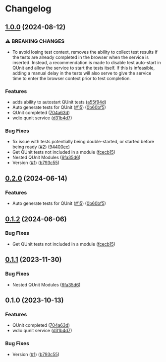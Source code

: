 # Changelog

## [1.0.0](https://github.com/Yottaa/wdio-qunit-service/compare/v0.2.0...v1.0.0) (2024-08-12)


### ⚠ BREAKING CHANGES

* To avoid losing test context, removes the ability to collect test results if the tests are already completed in the browser when the service is inserted. Instead, a recommendation is made to disable test auto-start in QUnit and allow the service to start the tests itself. If this is infeasible, adding a manual delay in the tests will also serve to give the service time to enter the browser context prior to test completion.

### Features

* adds ability to autostart QUnit tests ([a55f94d](https://github.com/Yottaa/wdio-qunit-service/commit/a55f94de2bc521aeb8c5e2582b82e85fba3b45ae))
* Auto generate tests for QUnit ([#15](https://github.com/Yottaa/wdio-qunit-service/issues/15)) ([0b60bf5](https://github.com/Yottaa/wdio-qunit-service/commit/0b60bf5348305062f90a85b35fbfef3697b4d5c2))
* QUnit completed ([704a63d](https://github.com/Yottaa/wdio-qunit-service/commit/704a63d834fb301f18c436caa702a860608d127a))
* wdio qunit service ([d31b4d7](https://github.com/Yottaa/wdio-qunit-service/commit/d31b4d7ef9f4765833a41a876cbb25901bbd20f7))


### Bug Fixes

* fix issue with tests potentially being double-started, or started before being ready ([#2](https://github.com/Yottaa/wdio-qunit-service/issues/2)) ([94400ec](https://github.com/Yottaa/wdio-qunit-service/commit/94400ec741699b095ee71b6abeaadcdd6e286bd4))
* Get QUnit tests not included in a module ([fcecb15](https://github.com/Yottaa/wdio-qunit-service/commit/fcecb15bc46c1c45895a69d34eb6f8f496734083))
* Nested QUnit Modules ([6fa35d6](https://github.com/Yottaa/wdio-qunit-service/commit/6fa35d6d1ea2c72379acfc0ff7d9658e047e4c90))
* Version ([#1](https://github.com/Yottaa/wdio-qunit-service/issues/1)) ([b793c55](https://github.com/Yottaa/wdio-qunit-service/commit/b793c55ca99057a5674e4cf12c72b956e9904b5a))

## [0.2.0](https://github.com/mauriciolauffer/wdio-qunit-service/compare/v0.1.2...v0.2.0) (2024-06-14)


### Features

* Auto generate tests for QUnit ([#15](https://github.com/mauriciolauffer/wdio-qunit-service/issues/15)) ([0b60bf5](https://github.com/mauriciolauffer/wdio-qunit-service/commit/0b60bf5348305062f90a85b35fbfef3697b4d5c2))

## [0.1.2](https://github.com/mauriciolauffer/wdio-qunit-service/compare/v0.1.1...v0.1.2) (2024-06-06)


### Bug Fixes

* Get QUnit tests not included in a module ([fcecb15](https://github.com/mauriciolauffer/wdio-qunit-service/commit/fcecb15bc46c1c45895a69d34eb6f8f496734083))

## [0.1.1](https://github.com/mauriciolauffer/wdio-qunit-service/compare/v0.1.0...v0.1.1) (2023-11-30)

### Bug Fixes

- Nested QUnit Modules ([6fa35d6](https://github.com/mauriciolauffer/wdio-qunit-service/commit/6fa35d6d1ea2c72379acfc0ff7d9658e047e4c90))

## 0.1.0 (2023-10-13)

### Features

- QUnit completed ([704a63d](https://github.com/mauriciolauffer/wdio-qunit-service/commit/704a63d834fb301f18c436caa702a860608d127a))
- wdio qunit service ([d31b4d7](https://github.com/mauriciolauffer/wdio-qunit-service/commit/d31b4d7ef9f4765833a41a876cbb25901bbd20f7))

### Bug Fixes

- Version ([#1](https://github.com/mauriciolauffer/wdio-qunit-service/issues/1)) ([b793c55](https://github.com/mauriciolauffer/wdio-qunit-service/commit/b793c55ca99057a5674e4cf12c72b956e9904b5a))
